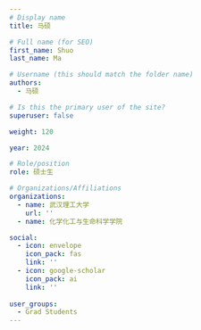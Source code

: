 ```yaml
---
# Display name
title: 马硕

# Full name (for SEO)
first_name: Shuo
last_name: Ma

# Username (this should match the folder name)
authors:
  - 马硕

# Is this the primary user of the site?
superuser: false

weight: 120

year: 2024

# Role/position
role: 硕士生

# Organizations/Affiliations
organizations:
  - name: 武汉理工大学
    url: ''
  - name: 化学化工与生命科学学院

social:
  - icon: envelope
    icon_pack: fas
    link: ''
  - icon: google-scholar
    icon_pack: ai
    link: ''
  
user_groups:
  - Grad Students
---
```




